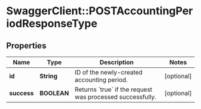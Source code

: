 # SwaggerClient::POSTAccountingPeriodResponseType

## Properties
Name | Type | Description | Notes
------------ | ------------- | ------------- | -------------
**id** | **String** | ID of the newly-created accounting period.  | [optional] 
**success** | **BOOLEAN** | Returns &#x60;true&#x60; if the request was processed successfully.  | [optional] 


